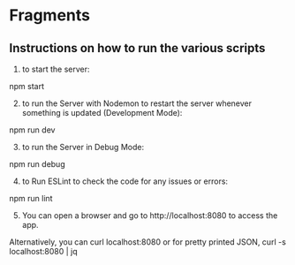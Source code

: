 # Fragments

## Instructions on how to run the various scripts

1. to start the server:

  npm start

2. to run the Server with Nodemon to restart the server whenever something is updated (Development Mode):

  npm run dev

3. to run the Server in Debug Mode:

  npm run debug

4. to Run ESLint to check the code for any issues or errors:

  npm run lint

5. You can open a browser and go to http://localhost:8080 to access the app.

  Alternatively, you can curl localhost:8080 or for pretty printed JSON, curl -s localhost:8080 | jq
